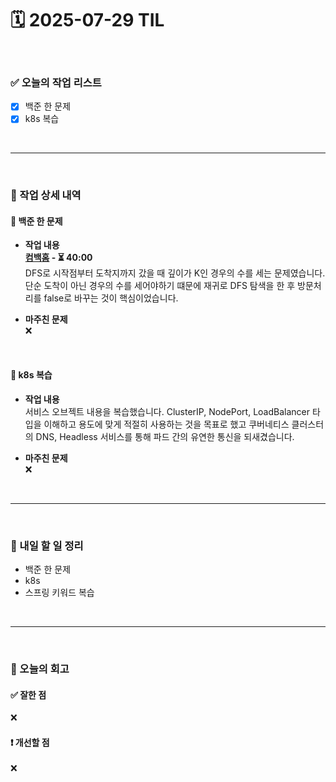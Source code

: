 # 🗓️ 2025-07-29 TIL

<br>

### ✅ 오늘의 작업 리스트  
- [x] 백준 한 문제
- [x] k8s 복습

<br>

---

<br>

### 📌 작업 상세 내역  

#### 🔹 백준 한 문제
- **작업 내용**<br>
**[컴백홈](https://www.acmicpc.net/problem/1189) - ⏳ 40:00**<br>
DFS로 시작점부터 도착지까지 갔을 때 깊이가 K인 경우의 수를 세는 문제였습니다. 단순 도착이 아닌 경우의 수를 세어야하기 떄문에 재귀로 DFS 탐색을 한 후 방문처리를 false로 바꾸는 것이 핵심이었습니다.

- **마주친 문제**<br>
❌

<br>

#### 🔹 k8s 복습
- **작업 내용**<br>
서비스 오브젝트 내용을 복습했습니다. ClusterIP, NodePort, LoadBalancer 타입을 이해하고 용도에 맞게 적절히 사용하는 것을 목표로 했고 쿠버네티스 클러스터의 DNS, Headless 서비스를 통해 파드 간의 유연한 통신을 되새겼습니다.

- **마주친 문제**<br>
❌

<br>

---

<br>

### 🚀 내일 할 일 정리  

- 백준 한 문제
- k8s  
- 스프링 키워드 복습

<br>

---

<br>

### 🧐 오늘의 회고  

#### ✅ 잘한 점
❌

#### ❗ 개선할 점
❌

<br><br><br>